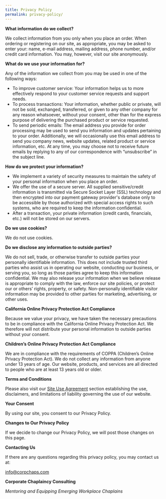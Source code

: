 ```yaml
---
title: Privacy Policy
permalink: privacy-policy/
---
```

**What information do we collect?**

We collect information from you only when you place an order. When ordering or registering on our site, as appropriate, you may be asked to enter your: name, e-mail address, mailing address, phone number, and/or credit card information. You may, however, visit our site anonymously.

**What do we use your information for?**

Any of the information we collect from you may be used in one of the following ways:

*   To improve customer service: Your information helps us to more effectively respond to your customer service requests and support needs.
*   To process transactions: Your information, whether public or private, will not be sold, exchanged, transferred, or given to any other company for any reason whatsoever, without your consent, other than for the express purpose of delivering the purchased product or service requested.
*   To send periodic emails: The email address you provide for order processing may be used to send you information and updates pertaining to your order. Additionally, we will occasionally use this email address to send you company news, website updates, related product or service information, etc. At any time, you may choose not to receive future emails by replying to any of our correspondence with &#8220;unsubscribe&#8221; in the subject line.

**How do we protect your information?**

*   We implement a variety of security measures to maintain the safety of your personal information when you place an order.
*   We offer the use of a secure server. All supplied sensitive/credit information is transmitted via Secure Socket Layer (SSL) technology and then encrypted into our payment gateway provider's database only to be accessible by those authorized with special access rights to such systems, who are required to keep the information confidential.
*   After a transaction, your private information (credit cards, financials, etc.) will not be stored on our servers.

**Do we use cookies?**

We do not use cookies.

**Do we disclose any information to outside parties?**

We do not sell, trade, or otherwise transfer to outside parties your personally identifiable information. This does not include trusted third parties who assist us in operating our website, conducting our business, or serving you, so long as those parties agree to keep this information confidential. We may also release your information when we believe release is appropriate to comply with the law, enforce our site policies, or protect our or others&#8217; rights, property, or safety. Non-personally identifiable visitor information may be provided to other parties for marketing, advertising, or other uses.

**California Online Privacy Protection Act Compliance**

Because we value your privacy, we have taken the necessary precautions to be in compliance with the California Online Privacy Protection Act. We therefore will not distribute your personal information to outside parties without your consent.

**Children&#8217;s Online Privacy Protection Act Compliance**

We are in compliance with the requirements of COPPA (Children&#8217;s Online Privacy Protection Act). We do not collect any information from anyone under 13 years of age. Our website, products, and services are all directed to people who are at least 13 years old or older.

**Terms and Conditions**

Please also visit our [Site Use Agreement](www.corpchaps.com/site-use-agreement/) section establishing the use, disclaimers, and limitations of liability governing the use of our website.

**Your Consent**

By using our site, you consent to our Privacy Policy.

**Changes to Our Privacy Policy**

If we decide to change our Privacy Policy, we will post those changes on this page.

**Contacting Us**

If there are any questions regarding this privacy policy, you may contact us at:

[info@corpchaps.com](mailto://info@corpchaps.com)

**Corporate Chaplaincy Consulting**

_Mentoring and Equipping Emerging Workplace Chaplains_
